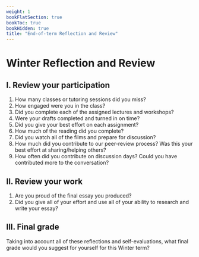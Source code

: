 ```yaml
---
weight: 1
bookFlatSection: true
bookToc: true
bookHidden: true
title: "End-of-term Reflection and Review"
---
```


# Winter Reflection and Review

## I. Review your participation

1. How many classes or tutoring sessions did you miss?
2. How engaged were you in the class? 
3. Did you complete each of the assigned lectures and workshops?
4. Were your drafts completed and turned in on time?
5. Did you give your best effort on each assignment?
6. How much of the reading did you complete?
7. Did you watch all of the films and prepare for discussion?
8. How much did you contribute to our peer-review process? Was this your best effort at sharing/helping others?
9. How often did you contribute on discussion days? Could you have contributed more to the conversation?

## II. Review your work

1. Are you proud of the final essay you produced? 
2. Did you give all of your effort and use all of your ability to research and write your essay?


## III. Final grade

Taking into account all of these reflections and self-evaluations, what final grade would you suggest for yourself for this Winter term?



